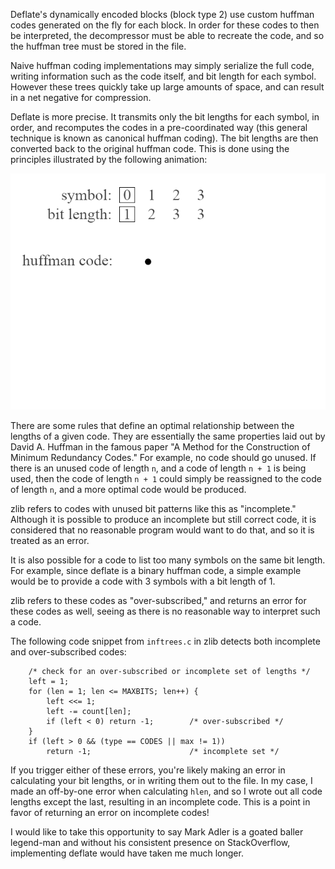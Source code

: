 Deflate's dynamically encoded blocks (block type 2) use custom huffman codes generated on the fly for each block. In order for these codes to then be interpreted, the decompressor must be able to recreate the code, and so the huffman tree must be stored in the file.

Naive huffman coding implementations may simply serialize the full code, writing information such as the code itself, and bit length for each symbol. However these trees quickly take up large amounts of space, and can result in a net negative for compression.

Deflate is more precise. It transmits only the bit lengths for each symbol, in order, and recomputes the codes in a pre-coordinated way (this general technique is known as canonical huffman coding). The bit lengths are then converted back to the original huffman code. This is done using the principles illustrated by the following animation:

![Converting bit lengths to codes](/res/length_to_code.gif)

There are some rules that define an optimal relationship between the lengths of a given code. They are essentially the same properties laid out by David A. Huffman in the famous paper "A Method for the Construction of Minimum Redundancy Codes." For example, no code should go unused. If there is an unused code of length `n`, and a code of length `n + 1` is being used, then the code of length `n + 1` could simply be reassigned to the code of length `n`, and a more optimal code would be produced.

zlib refers to codes with unused bit patterns like this as "incomplete." Although it is possible to produce an incomplete but still correct code, it is considered that no reasonable program would want to do that, and so it is treated as an error.

It is also possible for a code to list too many symbols on the same bit length. For example, since deflate is a binary huffman code, a simple example would be to provide a code with 3 symbols with a bit length of 1.
 
 zlib refers to these codes as "over-subscribed," and returns an error for these codes as well, seeing as there is no reasonable way to interpret such a code.

 The following code snippet from `inftrees.c` in zlib detects both incomplete and over-subscribed codes:

<pre><code class="language-c" data-ln-start-from="130">    /* check for an over-subscribed or incomplete set of lengths */
    left = 1;
    for (len = 1; len <= MAXBITS; len++) {
        left <<= 1;
        left -= count[len];
        if (left < 0) return -1;        /* over-subscribed */
    }
    if (left > 0 && (type == CODES || max != 1))
        return -1;                      /* incomplete set */
</code></pre>

If you trigger either of these errors, you're likely making an error in calculating your bit lengths, or in writing them out to the file. In my case, I made an off-by-one error when calculating `hlen`, and so I wrote out all code lengths except the last, resulting in an incomplete code. This is a point in favor of returning an error on incomplete codes!

I would like to take this opportunity to say Mark Adler is a goated baller legend-man and without his consistent presence on StackOverflow, implementing deflate would have taken me much longer.

